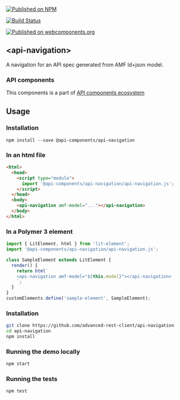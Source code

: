 [![Published on NPM](https://img.shields.io/npm/v/@api-components/api-navigation.svg)](https://www.npmjs.com/package/@api-components/api-navigation)

[![Build Status](https://travis-ci.org/api-components/advanced-rest-client.svg?branch=stage)](https://travis-ci.org/advanced-rest-client/api-navigation)

[![Published on webcomponents.org](https://img.shields.io/badge/webcomponents.org-published-blue.svg)](https://www.webcomponents.org/element/advanced-rest-client/api-navigation)

## &lt;api-navigation&gt;

A navigation for an API spec generated from AMF ld+json model.

### API components

This components is a part of [API components ecosystem](https://elements.advancedrestclient.com/)

## Usage

### Installation
```
npm install --save @api-components/api-navigation
```

### In an html file

```html
<html>
  <head>
    <script type="module">
      import '@api-components/api-navigation/api-navigation.js';
    </script>
  </head>
  <body>
    <api-navigation amf-model="..."></api-navigation>
  </body>
</html>
```

### In a Polymer 3 element

```js
import { LitElement, html } from 'lit-element';
import '@api-components/api-navigation/api-navigation.js';

class SampleElement extends LitElement {
  render() {
    return html`
    <api-navigation amf-model="${this.model}"></api-navigation>
    `;
  }
}
customElements.define('sample-element', SampleElement);
```

### Installation

```sh
git clone https://github.com/advanced-rest-client/api-navigation
cd api-navigation
npm install
```

### Running the demo locally

```sh
npm start
```

### Running the tests
```sh
npm test
```

